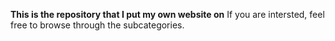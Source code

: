 **This is the repository that I put my own website on**
If you are intersted, feel free to browse through the subcategories.
